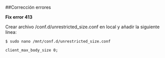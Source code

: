 ##Corrección errores

**Fix error 413**

Crear archivo /conf.d/unrestricted_size.conf en local y añadir la siguiente linea:

```
$ sudo nano /mnt/conf.d/unrestricted_size.conf

client_max_body_size 0;

```


